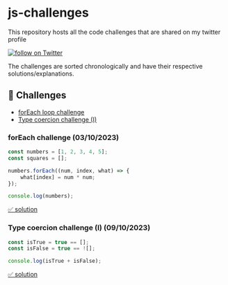 # js-challenges

This repository hosts all the code challenges that are shared on my twitter profile

<a href="https://img.shields.io/twitter/follow/_jsnoob?style=for-the-badge&color=blue">
    <img src="https://img.shields.io/twitter/follow/_jsnoob?style=social&logo=twitter"
        alt="follow on Twitter">
</a>

<br />

The challenges are sorted chronologically and have their respective solutions/explanations.

## 🧪 Challenges

- [forEach loop challenge](#foreach-challenge-03102023)
- [Type coercion challenge (I)](#type-coercion-i-challenge-09102023)

### forEach challenge (03/10/2023)

```javascript
const numbers = [1, 2, 3, 4, 5];
const squares = [];

numbers.forEach((num, index, what) => {
    what[index] = num * num;
});

console.log(numbers);
```

[✅ solution](./solutions/forEach-challenge.md)

### Type coercion challenge (I) (09/10/2023)

```javascript
const isTrue = true == [];
const isFalse = true == ![];

console.log(isTrue + isFalse);
```

[✅ solution](./solutions/type-coercion-I.md)